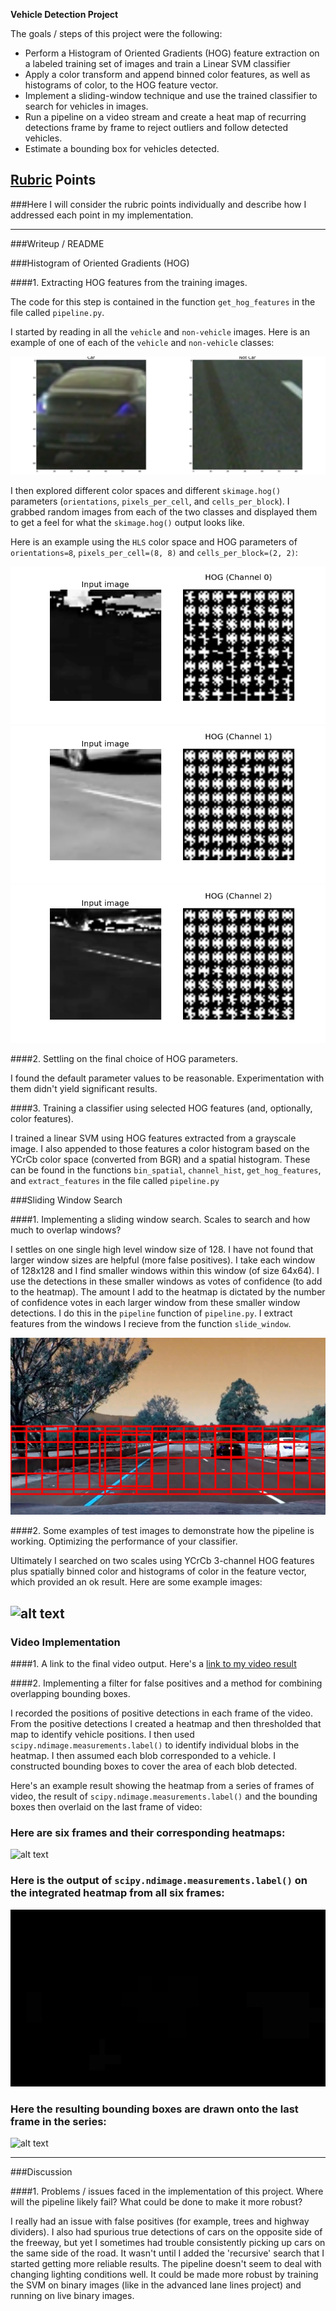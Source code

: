 **Vehicle Detection Project**

The goals / steps of this project were the following:

* Perform a Histogram of Oriented Gradients (HOG) feature extraction on a labeled training set of images and train a Linear SVM classifier
* Apply a color transform and append binned color features, as well as histograms of color, to the HOG feature vector. 
* Implement a sliding-window technique and use the trained classifier to search for vehicles in images.
* Run a pipeline on a video stream and create a heat map of recurring detections frame by frame to reject outliers and follow detected vehicles.
* Estimate a bounding box for vehicles detected.

[//]: # (Image References)
[image1]: ./output_images/car_not_car.png
[image2]: ./output_images/HOG_example.jpg
[image3]: ./output_images/sliding_windows.jpg
[image4]: ./output_images/sliding_window.jpg
[image5]: ./output_images/bboxes_and_heat.png
[image6]: ./output_images/labels_map.png
[image7]: ./output_images/output_bboxes.png
[image8]: ./output_images/HOG_frame1_ch0.png
[image9]: ./output_images/HOG_frame1_ch1.png
[image10]: ./output_images/HOG_frame1_ch2.png
[video1]: ./project_video.mp4

## [Rubric](https://review.udacity.com/#!/rubrics/513/view) Points
###Here I will consider the rubric points individually and describe how I addressed each point in my implementation.  

---
###Writeup / README

###Histogram of Oriented Gradients (HOG)

####1. Extracting HOG features from the training images.

The code for this step is contained in the function `get_hog_features` in the file called `pipeline.py`.  

I started by reading in all the `vehicle` and `non-vehicle` images.  Here is an example of one of each of the `vehicle` and `non-vehicle` classes:

![alt text][image1]

I then explored different color spaces and different `skimage.hog()` parameters (`orientations`, `pixels_per_cell`, and `cells_per_block`).  I grabbed random images from each of the two classes and displayed them to get a feel for what the `skimage.hog()` output looks like.

Here is an example using the `HLS` color space and HOG parameters of `orientations=8`, `pixels_per_cell=(8, 8)` and `cells_per_block=(2, 2)`:


![alt text][image8]
![alt text][image9]
![alt text][image10]

####2. Settling on the final choice of HOG parameters.

I found the default parameter values to be reasonable. Experimentation with them didn't yield significant results.

####3. Training a classifier using selected HOG features (and, optionally, color features).

I trained a linear SVM using HOG features extracted from a grayscale image. I also appended to those features a color histogram based on the YCrCb color space (converted from BGR) and a spatial histogram. These can be found in the functions `bin_spatial`, `channel_hist`, `get_hog_features`, and `extract_features` in the file called `pipeline.py`

###Sliding Window Search

####1. Implementing a sliding window search.  Scales to search and how much to overlap windows?

I settles on one single high level window size of 128. I have not found that larger window sizes are helpful (more false positives). I take each window of 128x128 and I find smaller windows within this window (of size 64x64). I use the detections in these smaller windows as votes of confidence (to add to the heatmap). The amount I add to the heatmap is dictated by the number of confidence votes in each larger window from these smaller window detections. I do this in the `pipeline` function of `pipeline.py`. I extract features from the windows I recieve from the function `slide_window`.

![alt text][image3]

####2. Some examples of test images to demonstrate how the pipeline is working. Optimizing the performance of your classifier.

Ultimately I searched on two scales using YCrCb 3-channel HOG features plus spatially binned color and histograms of color in the feature vector, which provided an ok result.  Here are some example images:

![alt text][image4]
---

### Video Implementation

####1. A link to the final video output.
Here's a [link to my video result](./project_video_out.mp4)


####2. Implementing a filter for false positives and a method for combining overlapping bounding boxes.

I recorded the positions of positive detections in each frame of the video.  From the positive detections I created a heatmap and then thresholded that map to identify vehicle positions.  I then used `scipy.ndimage.measurements.label()` to identify individual blobs in the heatmap.  I then assumed each blob corresponded to a vehicle.  I constructed bounding boxes to cover the area of each blob detected.  

Here's an example result showing the heatmap from a series of frames of video, the result of `scipy.ndimage.measurements.label()` and the bounding boxes then overlaid on the last frame of video:

### Here are six frames and their corresponding heatmaps:

![alt text][image5]

### Here is the output of `scipy.ndimage.measurements.label()` on the integrated heatmap from all six frames:
![alt text][image6]

### Here the resulting bounding boxes are drawn onto the last frame in the series:
![alt text][image7]



---

###Discussion

####1. Problems / issues faced in the implementation of this project.  Where will the pipeline likely fail?  What could be done to make it more robust?

I really had an issue with false positives (for example, trees and highway dividers). I also had spurious true detections of cars on the opposite side of the freeway, but yet I sometimes had trouble consistently picking up cars on the same side of the road. It wasn't until I added the 'recursive' search that I started getting more reliable results. The pipeline doesn't seem to deal with changing lighting conditions well. It could be made more robust by training the SVM on binary images (like in the advanced lane lines project) and running on live binary images.  

